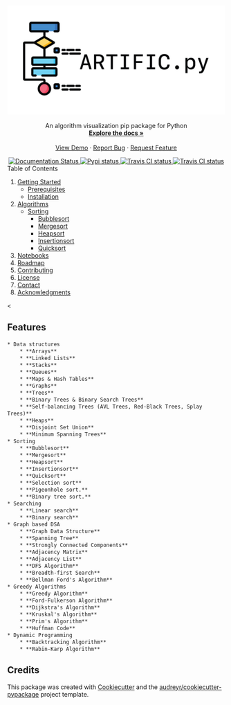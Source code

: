 
<!-- PROJECT LOGO -->
<br />
<div align="center">
  <a href="https://github.com/othneildrew/Best-README-Template">
    <img src="assets/banner.jpg" alt="Logo">
  </a>

  <p align="center">
    An algorithm visualization pip package for Python
    <br />
    <a href="https://artific-doc.readthedocs.io"><strong>Explore the docs »</strong></a>
    <br />
    <br />
    <a href="https://github.com/othneildrew/Best-README-Template">View Demo</a>
    ·
    <a href="https://github.com/othneildrew/Best-README-Template/issues">Report Bug</a>
    ·
    <a href="https://github.com/othneildrew/Best-README-Template/issues">Request Feature</a>
  </p>
  <div align="center">
<a href='https://artific-doc.readthedocs.io/en/main/?badge=main'>
    <img src='https://readthedocs.org/projects/artific-doc/badge/?version=main' alt='Documentation Status' />
</a>
<a href='https://pypi.python.org/pypi/artific'>
    <img src='https://img.shields.io/pypi/v/artific.svg' alt='Pypi status' />
</a>
<a href='https://travis-ci.com/waasnipun/artific'>
    <img src='https://img.shields.io/travis/waasnipun/artific.svg' alt='Travis CI status' />
</a>
<a href='https://opensource.org/licenses/MIT'>
    <img src='https://img.shields.io/badge/License-MIT-yellow.svg' alt='Travis CI status' />
</a>
</div>

</div>
<!-- TABLE OF CONTENTS -->

  <summary>Table of Contents</summary>
  <ol>
    <li>
      <a href="#getting-started">Getting Started</a>
      <ul>
        <li><a href="#prerequisites">Prerequisites</a></li>
        <li><a href="#installation">Installation</a></li>
      </ul>
    </li>
    <li>
      <a href="#algorithms">Algorithms</a>
      <ul>
        <li>
            <a href="#sorting">Sorting</a>
            <ul>
                <li><a href="#bubblesort">Bubblesort</a></li>
                <li><a href="#mergesort">Mergesort</a></li>
                <li><a href="#mergesort">Heapsort</a></li>
                <li><a href="#insertionsort">Insertionsort</a></li>
                <li><a href="#quicksort">Quicksort</a></li>
            </ul>
        </li>
      </ul>
    </li>
    <li><a href="#notebooks">Notebooks</a></li>
    <li><a href="#roadmap">Roadmap</a></li>
    <li><a href="#contributing">Contributing</a></li>
    <li><a href="#license">License</a></li>
    <li><a href="#contact">Contact</a></li>
    <li><a href="#acknowledgments">Acknowledgments</a></li>
  </ol>
<

Features
--------
    * Data structures
        * **Arrays**
        * **Linked Lists**
        * **Stacks**
        * **Queues**
        * **Maps & Hash Tables**
        * **Graphs**
        * **Trees**
        * **Binary Trees & Binary Search Trees**
        * **Self-balancing Trees (AVL Trees, Red-Black Trees, Splay Trees)**
        * **Heaps**
        * **Disjoint Set Union**
        * **Minimum Spanning Trees**
    * Sorting
        * **Bubblesort**
        * **Mergesort**
        * **Heapsort**
        * **Insertionsort**
        * **Quicksort**
        * **Selection sort**
        * **Pigeonhole sort.**
        * **Binary tree sort.**
    * Searching
        * **Linear search**
        * **Binary search**
    * Graph based DSA
        * **Graph Data Structure**
        * **Spanning Tree**
        * **Strongly Connected Components**
        * **Adjacency Matrix**
        * **Adjacency List**
        * **DFS Algorithm**
        * **Breadth-first Search**
        * **Bellman Ford's Algorithm**
    * Greedy Algorithms
        * **Greedy Algorithm**
        * **Ford-Fulkerson Algorithm**
        * **Dijkstra's Algorithm**
        * **Kruskal's Algorithm**
        * **Prim's Algorithm**
        * **Huffman Code**
    * Dynamic Programming
        * **Backtracking Algorithm**
        * **Rabin-Karp Algorithm**





Credits
-------

This package was created with <a href="https://github.com/audreyr/cookiecutter">Cookiecutter</a> and the <a href="https://github.com/audreyr/cookiecutter-pypackage">audreyr/cookiecutter-pypackage</a> project template.


